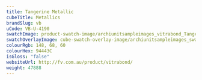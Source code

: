 ```yaml
---
title: Tangerine Metallic
cubeTitle: Metallics
brandSlug: vb
uCode: VB-U-4190
swatchImage: product-swatch-image/archiunitsampleimages_vitrabond_Tangerine_Metallic.jpg
swatchOverlayImage: cube-swatch-overlay-image/archiunitsampleimages_swatch-overlay_vitrabond.png
colourRgb: 148, 68, 60
colourHex: 94443C
isGloss: "false"
websiteUrl: http://fv.com.au/product/vitrabond/
weight: 47888
---
```


